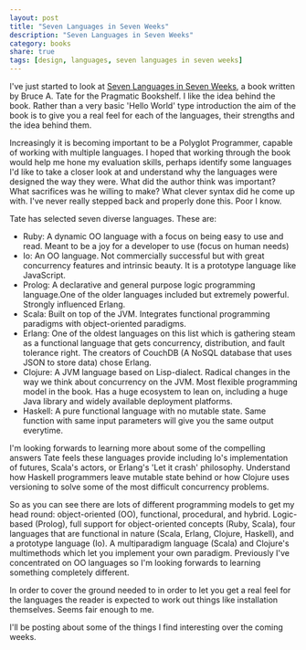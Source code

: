 ```yaml
---
layout: post
title: "Seven Languages in Seven Weeks"
description: "Seven Languages in Seven Weeks"
category: books 
share: true
tags: [design, languages, seven languages in seven weeks]
---
```


I've just started to look at <a href="http://pragprog.com/book/btlang/seven-languages-in-seven-weeks" target="_blank">Seven Languages in Seven Weeks</a>, a book written by Bruce A. Tate for the Pragmatic Bookshelf. I like the idea behind the book. Rather than a very basic 'Hello World' type introduction the aim of the book is to give you a real feel for each of the languages, their strengths and the idea behind them. 

Increasingly it is becoming important to be a Polyglot Programmer, capable of working with multiple languages. I hoped that working through the book would help me hone my evaluation skills, perhaps identify some languages I'd like to take a closer look at and understand why the languages were designed the way they were. What did the author think was important? What sacrifices was he willing to make? What clever syntax did he come up with. I've never really stepped back and properly done this. Poor I know.

Tate has selected seven diverse languages. These are:

+ Ruby: A dynamic OO language with a focus on being easy to use and read. Meant to be a joy for a developer to use (focus on human needs)
+ Io: An OO language. Not commercially successful but with great concurrency features and intrinsic beauty. It is a prototype language like JavaScript.
+ Prolog: A declarative and general purpose logic programming language.One of the older languages included but extremely powerful. Strongly influenced Erlang.  
+ Scala: Built on top of the JVM. Integrates functional programming paradigms with object-oriented paradigms.
+ Erlang: One of the oldest languages on this list which is gathering steam as a functional language that gets concurrency, distribution, and fault tolerance right. The creators of CouchDB (A NoSQL database that uses JSON to store data) chose Erlang.
+ Clojure: A JVM language based on Lisp-dialect. Radical changes in the way we think about concurrency on the JVM. Most flexible programming model in the book. Has a huge ecosystem to lean on, including a huge Java library and widely available deployment platforms.
+ Haskell: A pure functional language with no mutable state. Same function with same input parameters will give you the same output everytime. 

I'm looking forwards to learning more about some of the compelling answers Tate feels these languages provide including Io's implementation of futures, Scala's actors, or Erlang's 'Let it crash' philosophy. Understand how Haskell programmers leave mutable state behind or how Clojure uses versioning to solve some of the most difficult concurrency problems.

So as you can see there are lots of different programming models to get my head round: object-oriented (OO), functional, procedural, and hybrid. Logic-based (Prolog), full support for object-oriented concepts (Ruby, Scala), four languages that are functional in nature (Scala, Erlang, Clojure, Haskell), and a prototype language (Io). A multiparadigm language (Scala) and Clojure's multimethods which let you implement your own paradigm. Previously I've concentrated on OO languages so I'm looking forwards to learning something completely different.

In order to cover the ground needed to in order to let you get a real feel for the languages the reader is expected to work out things like installation themselves. Seems fair enough to me. 

I'll be posting about some of the things I find interesting over the coming weeks.

